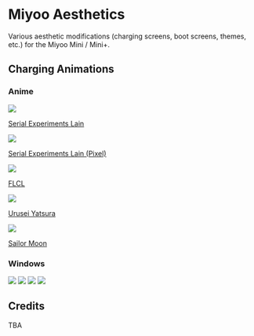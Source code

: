 # Miyoo Aesthetics
Various aesthetic modifications (charging screens, boot screens, themes, etc.) for the Miyoo Mini / Mini+.

## Charging Animations
### Anime
![](https://github.com/faithvoid/Miyoo-Aesthetics/blob/main/Serial%20Experiments%20Lain/screenshots/original.webp)

[Serial Experiments Lain](https://github.com/faithvoid/Miyoo-Aesthetics/tree/main/Serial%20Experiments%20Lain)

![](https://github.com/faithvoid/Miyoo-Aesthetics/blob/main/Serial%20Experiments%20Lain%20(2)/screenshots/original.gif)

[Serial Experiments Lain (Pixel)](https://github.com/faithvoid/Miyoo-Aesthetics/tree/main/Serial%20Experiments%20Lain%20(2))

![](FLCL/screenshots/original.gif) 

[FLCL](https://github.com/faithvoid/Miyoo-Aesthetics/tree/main/FLCL)


![](https://github.com/faithvoid/Miyoo-Aesthetics/blob/main/Urusei%20Yatsura%20(Charging%20Animation)/screenshots/original.webp)

[Urusei Yatsura](https://github.com/faithvoid/Miyoo-Aesthetics/tree/main/Urusei%20Yatsura%20(Charging%20Animation))


![](https://github.com/faithvoid/Miyoo-Aesthetics/blob/main/Sailor%20Moon%20(Charging%20Animation)/screenshots/original.gif)

[Sailor Moon](https://github.com/faithvoid/Miyoo-Aesthetics/tree/main/Sailor%20Moon%20(Charging%20Animation))

### Windows
![](https://github.com/faithvoid/Miyoo-Aesthetics/blob/main/Windows%2095%20(Charging%20Animation)/screenshots/original.gif)
![](https://github.com/faithvoid/Miyoo-Aesthetics/blob/main/Windows%2098%20(Charging%20Animation)/screenshots/original.gif)
![](https://github.com/faithvoid/Miyoo-Aesthetics/blob/main/Windows%20ME%20(Charging%20Animation)/screenshots/original.gif)
![](https://github.com/faithvoid/Miyoo-Aesthetics/blob/main/Windows%202000%20(Charging%20Animation)/screenshots/original.gif)



## Credits
TBA
